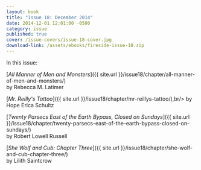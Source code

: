```yaml
---
layout: book
title: "Issue 18: December 2014"
date: 2014-12-01 12:01:00 -0500
category: issue
published: true
cover: /issue-covers/issue-18-cover.jpg
download-link: /assets/ebooks/fireside-issue-18.zip
---
```


In this issue:

[_All Manner of Men and Monsters_]({{ site.url }}/issue18/chapter/all-manner-of-men-and-monsters/)<br/>
by Rebecca M. Latimer

[_Mr. Reilly's Tattoo_]({{ site.url }}/issue18/chapter/mr-reillys-tattoo/),br/>
by Hope Erica Schultz

[_Twenty Parsecs East of the Earth Bypass, Closed on Sundays_]({{ site.url }}/issue18/chapter/twenty-parsecs-east-of-the-earth-bypass-closed-on-sundays/)<br/>
by Robert Lowell Russell

[_She Wolf and Cub: Chapter Three_]({{ site.url }}/issue18/chapter/she-wolf-and-cub-chapter-three/)<br/>
by Lilith Saintcrow
